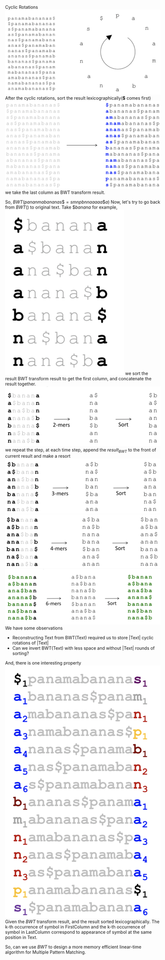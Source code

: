 Cyclic Rotations
![](cyclic-rotations.png)
After the cyclic rotations, sort the result lexicographically(**$** comes first)
![](sort-cyclic-rotations.png)
we take the last column as BWT transform result.

So, $BWT(pananmabananas\$ = smnpbnnaaaaa\$a)$ 
Now, let's try to go back from $BWT()$ to original text.
Take $\$banana$ for example, 
![](BWT1.png)
we sort the result BWT transform result to get the first column, and concatenate the result together.
![](BWT2.png)
we repeat the step, at each time step, append the $result_{BWT}$ to the front of current result and make a resort
![](BWT3.png)
![](BWT4.png)
![](BWT5.png)
We have some observations
-   Reconstructing Text from BWT(Text) required us to store |Text| cyclic rotations of |Text| 
-   Can we invert BWT(Text) with less space and without |Text| rounds of sorting?

And, there is one interesting property
![](bwt-property.png)
Given the $BWT$ transform result, and the result sorted lexicographically.
The k-th occurrence of symbol in FirstColumn and the k-th occurrence of symbol in LastColumn correspond to appearance of symbol at the same position in Text.

So, can we use $BWT$ to design a more memory efficient linear-time algorithm for Multiple Pattern Matching.